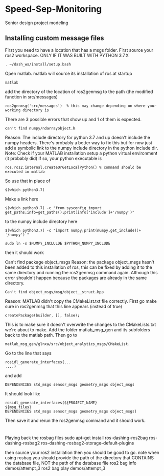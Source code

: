 # Speed-Sep-Monitoring
Senior design project modeling




## Installing custom message files 
First you need to have a location that has a msgs folder.
First source your ros2 workspace. ONLY IF IT WAS BUILT WITH PYTHON 3.7.X
    
    . ~/dash_ws/install/setup.bash
Open matlab. matlab will source its installation of ros at startup
   
    matlab
add the directory of the location of ros2genmsg to the path (the modified function in src/messages)

    ros2genmsg('src/messages')  % this may change depending on where your working directory is
There are 3 possible errors that show up and 1 of them is expected.
    
    can't find numpy/ndarrayobject.h
Reason: The include directory for python 3.7 and up doesn't include the numpy headers.
There's probably a better way to fix this but for now just add a symbolic link to the numpy include directory in the python include dir.
Note: Check if your MATLAB installation setup a python virtual environment (it probably did)
if so, your python executable is 

    ros.ros2.internal.createOrGetLocalPython() % command should be executed in matlab
So use that in place of 

    $(which python3.7)

Make a link here

    $(which python3.7) -c "from sysconfig import get_paths;info=get_paths();print(info['include']+'/numpy')"
to the numpy include directory here
    
    $(which python3.7) -c "import numpy;print(numpy.get_include()+ '/numpy') "

    sudo ln -s $NUMPY_INCLULDE $PYTHON_NUMPY_INCLUDE
then it should work

   Can't find package object_msgs
Reason: the package object_msgs hasn't been added to this installation of ros,  this can be fixed by adding it to the same directory and running 
the ros2genmsg command again. Although this error shouldn't happen because the packages are already in the same directory.

    Can't find object_msgs/msg/object__struct.hpp
Reason: MATLAB didn't copy the CMakeList.txt file correctly. First go make sure in ros2genmsg that this line appears (instead of true)
    
    createPackage(builder, [], false);
This is to make sure it doesn't overwrite the changes to the CMakeLists.txt we're about to make.
Add the folder matlab_msg_gen and its subfolders back to the matlab path. Then go to 
    
    matlab_msg_gen/glnxa/src/object_analytics_msgs/CMakeList.
Go to the line that says 
    
    rosidl_generate_interfaces(...
    ....)
and add 
    
    DEPENDENCIES std_msgs sensor_msgs geometry_msgs object_msgs

It should look like
    
    rosidl_generate_interfaces(${PROJECT_NAME}
    ${msg_files}
    DEPENDENCIES std_msgs sensor_msgs geometry_msgs object_msgs)
Then save it and rerun the ros2genmsg command and it should work.


#
Playing back the rosbag files
sudo apt-get install ros-dashing-ros2bag ros-dashing-rosbag2 ros-dashing-rosbag2-storage-default-plugins


then source your ros2 installation
then you should be good to go.
note when using rosbag you should provide the path of the directory that CONTAINS the database file, NOT the path of the database file
ros2 bag info demos/attempt_3
ros2 bag play demos/attempt_3

